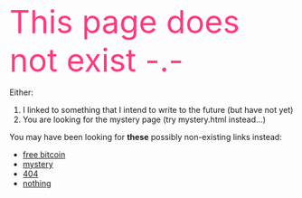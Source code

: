 <span style="color:#ff3a7c; font-size:56px">This page does not exist -.- </span>

Either:

1. I linked to something that I intend to write to the future (but have not yet)
2. You are looking for the mystery page (try mystery.html instead...)

You may have been looking for **these** possibly non-existing links instead:

* [free bitcoin](free_bitcoin)
* [mystery](mystery)
* [404](404.)
* [nothing](nothing.)
